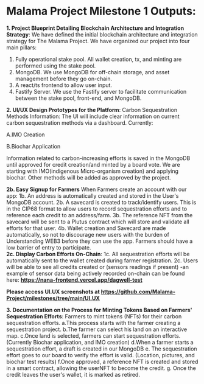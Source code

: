 # Malama Project Milestone 1 Outputs:

**1. Project Blueprint Detailing Blockchain Architecture and Integration Strategy**:
We have defined the initial blockchain architecture and integration strategy for The Malama Project. 
We have organized our project into four main pillars:
1. Fully operational stake pool. All wallet creation, tx, and minting are performed using the stake pool. 
2. MongoDB. We use MongoDB for off-chain storage, and asset management before they go on-chain.
3. A react/ts frontend to allow user input.
4. Fastify Server. We use the Fastify server to facilitate communication between the stake pool, front-end, and MongoDB.

**2. UI/UX Design Prototypes for the Platform**:
  Carbon Sequestration Methods Information:
  The UI will include clear information on current carbon sequestration methods via a dashboard. Currently: 

  A.IMO Creation 
    
  B.Biochar Application 
    
  Information related to carbon-increasing efforts is saved in the MongoDB until approved for credit creation/and minted by a board vote.
  We are starting with IMO(indigenous Micro-organism creation) and applying biochar. 
  Other methods will be added as approved by the project.     
   
**2b. Easy Signup for Farmers**
  When Farmers create an account with our app:
  1b. An address is automatically created and stored in the User's MongoDB account.
  2b. A savecard is created to track/identify users. This is in the CIP68 format to allow users to record sequestration efforts and to reference each credit to an address/farm. 
  3b. The reference NFT from the savecard will be sent to a Plutus contract which will store and validate all efforts for that user. 
  4b. Wallet creation and Savecard are made automatically, so not to discourage new users with the burden of Understanding WEB3 before they can use the app. Farmers should have a low barrier of entry to participate.  
**2c. Display Carbon Efforts On-Chain**:
  1c. All sequestration efforts will be automatically sent to the wallet created during farmer registration. 
  2c. Users will be able to see all credits created or (sensors readings if present)
  -an example of sensor data being actively recorded on-chain can be found here: **https://nana-frontend.vercel.app/dagwell-test**

 **Please access UI.UX screenshots at https://github.com/Malama-Project/milestones/tree/main/UI.UX**

**3. Documentation on the Process for Minting Tokens Based on Farmers' Sequestration Efforts**:
  Farmers to mint tokens (NFTs) for their carbon sequestration efforts.
  a.This process starts with the farmer creating a sequestration project. 
  b.The farmer can select his land on an interactive map.
  c.Once land is selected, farmers can start sequestration efforts.(Currently Biochar application, and IMO creation)
  d.When a farmer starts a sequestration effort, a draft is created in our MongoDB
  e. The sequestration effort goes to our board to verify the effort is valid. (Location, pictures, and biochar test results)
  f.Once approved, a reference NFT is created and stored in a smart contract, allowing the userNFT to become the credit. 
  g. Once the credit leaves the user's wallet, it is marked as retired. 

  


